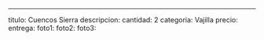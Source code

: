 ---
titulo: Cuencos Sierra
descripcion: 
cantidad: 2
categoria: Vajilla
precio: 
entrega: 
foto1: 
foto2: 
foto3: 

